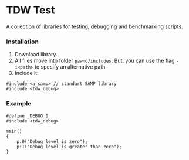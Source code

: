 # TDW Test
A collection of libraries for testing, debugging and benchmarking scripts.

### Installation
1. Download library.
2. All files move into folder `pawno/includes`. But, you can use the flag `-i<path>` to specify an alternative path.
3. Include it:
```PAWN
#include <a_samp> // standart SAMP library
#include <tdw_debug>
```

### Example
```pawn
#define _DEBUG 0
#include <tdw_debug>

main()
{
	p:0("Debug level is zero");
	p:1("Debug level is greater than zero");
}
```
